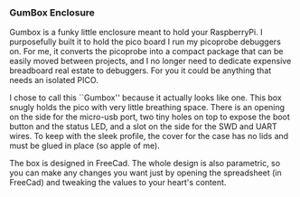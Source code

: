 ### GumBox Enclosure
Gumbox is a funky little enclosure meant to hold your RaspberryPi. I purposefully built it to hold the pico board I run my picoprobe debuggers on.  For me, it converts the picoprobe into a compact package that can be easily moved between projects, and I no longer need to dedicate expensive breadboard real estate to debuggers. For you it could be anything that needs an isolated PICO.

I chose to call this ``Gumbox'' because it actually looks like one. This box snugly holds the pico with very little breathing space. There is an opening on the side for the micro-usb port, two tiny holes on top to expose the boot button and the status LED, and a slot on the side for the SWD and UART wires. To keep with the sleek profile, the cover for the case has no lids and must be glued in place (so apple of me).

The box is designed in FreeCad. The whole design is also parametric, so you can make any changes you want just by opening the spreadsheet (in FreeCad) and tweaking the values to your heart's content.


